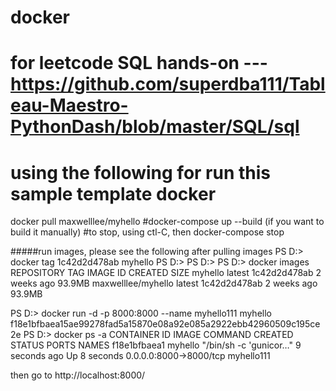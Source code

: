 # docker
# for leetcode SQL hands-on ---https://github.com/superdba111/Tableau-Maestro-PythonDash/blob/master/SQL/sql
# using the following for run this sample template docker
docker pull maxwelllee/myhello
#docker-compose up --build (if you want to build it manually)
#to stop, using ctl-C, then docker-compose stop


#####run images, please see the following after pulling images
PS D:\> docker tag 1c42d2d478ab myhello
PS D:\>
PS D:\>
PS D:\> docker images
REPOSITORY                     TAG                 IMAGE ID            CREATED             SIZE
myhello                        latest              1c42d2d478ab        2 weeks ago         93.9MB
maxwelllee/myhello             latest              1c42d2d478ab        2 weeks ago         93.9MB

PS D:\> docker run -d -p 8000:8000 --name myhello111 myhello
f18e1bfbaea15ae99278fad5a15870e08a92e085a2922ebb42960509c195ce2e
PS D:\> docker ps -a
CONTAINER ID        IMAGE                                      COMMAND                  CREATED             STATUS                        PORTS                                                      NAMES
f18e1bfbaea1        myhello                                    "/bin/sh -c 'gunicor…"   9 seconds ago       Up 8 seconds                  0.0.0.0:8000->8000/tcp                                     myhello111

then go to 
http://localhost:8000/


